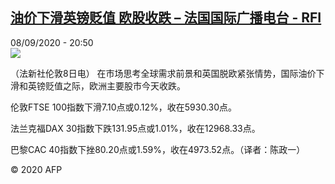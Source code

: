 <!--1599594959000-->
[油价下滑英镑贬值  欧股收跌 – 法国国际广播电台 - RFI](http://www.rfi.fr//cn/contenu/20200908-%E6%B2%B9%E4%BB%B7%E4%B8%8B%E6%BB%91%E8%8B%B1%E9%95%91%E8%B4%AC%E5%80%BC-%E6%AC%A7%E8%82%A1%E6%94%B6%E8%B7%8C)
------

<div>08/09/2020 - 20:50</div><img src="https://s.rfi.fr/media/display/74464abe-f208-11ea-84e4-005056a964fe/w:310/p:16x9/eco0001b.200909025001.jpg"><div class="t-content__body u-clearfix"><p>（法新社伦敦8日电）    在市场思考全球需求前景和英国脱欧紧张情势，国际油价下滑和英镑贬值之际，欧洲主要股市今天收跌。</p><p>    伦敦FTSE 100指数下滑7.10点或0.12%，收在5930.30点。</p><p>    法兰克福DAX 30指数下跌131.95点或1.01%，收在12968.33点。</p><p>    巴黎CAC 40指数下挫80.20点或1.59%，收在4973.52点。（译者：陈政一）</p><p class="t-copyright">© 2020 AFP</p>        </div>
